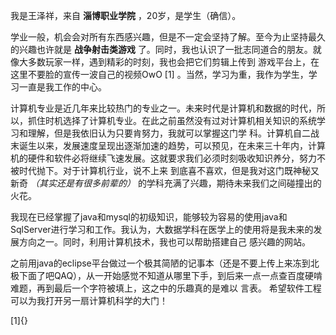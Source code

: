 我是王泽祥，来自 **淄博职业学院** ，20岁，是学生（确信）。


学业一般，机会会对所有东西感兴趣，但是不一定会坚持了解。至今为止坚持最久的兴趣也许就是 **战争射击类游戏** 了。同时，我也认识了一批志同道合的朋友。就像大多数玩家一样，遇到精彩的时刻，我也会把它们剪辑上传到
游戏平台上，在这里不要脸的宣传一波自己的视频OwO [1] 。当然，学习为重，我作为学生，学习一直是我工作的中心。


计算机专业是近几年来比较热门的专业之一。未来时代是计算机和数据的时代，所以，抓住时机选择了计算机专业。在此之前虽然没有过对计算机相关知识的系统学习和理解，但是我依旧认为只要肯努力，我就可以掌握这门学
科。计算机自二战末诞生以来，发展速度呈现出逐渐加速的趋势，可以预见，在未来三十年内，计算机的硬件和软件必将继续飞速发展。这就要求我们必须时刻吸收知识养分，努力不被时代抛下。对于计算机行业，说不上来
到底喜不喜欢，但是我对这门既神秘又新奇 _（其实还是有很多前辈的）_ 的学科充满了兴趣，期待未来我们之间碰撞出的火花。


我现在已经掌握了java和mysql的初级知识，能够较为容易的使用java和SqlServer进行学习和工作。我认为，大数据学科在医学上的使用将是我未来的发展方向之一。同时，利用计算机技术，我也可以帮助搭建自己
感兴趣的网站。

之前用java的eclipse平台做过一个极其简陋的记事本（还是不要上传上来冻到北极下面了吧QAQ），从一开始感觉不知道从哪里下手，到后来一点一点查百度硬啃难题，再到最后一个字符被填上，这之中的乐趣真的是难以
言表。
希望软件工程可以为我打开另一扇计算机科学的大门！

[1]{}
